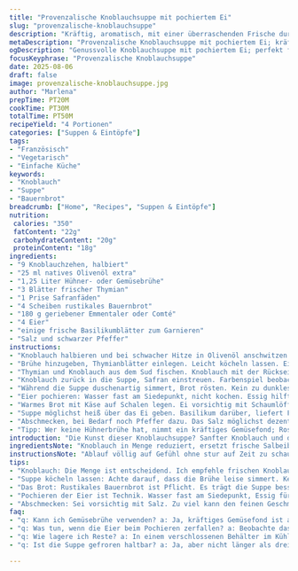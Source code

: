 ```yaml
---
title: "Provenzalische Knoblauchsuppe mit pochiertem Ei"
slug: "provenzalische-knoblauchsuppe"
description: "Kräftig, aromatisch, mit einer überraschenden Frische durch Basilikum. Knoblauch wird sanft in Olivenöl geschmort, dann verschmelzen Hühnerbrühe, Safran und Thymian zu einer duftenden Basis. Bauernbrot bekommt durch geschmolzenen Käse eine herzhafte Kruste. Mit pochiertem Ei krönt das Gericht das rustikale Herzig-Warme. Kleine Anpassungen an Kräutern und Käse sorgen für Variabilität. Perfekte Balance zwischen Tiefgang und Leichtigkeit, eingerahmt in einfache, aber effektive Methoden."
metaDescription: "Provenzalische Knoblauchsuppe mit pochiertem Ei; kräftig und aromatisch – ein Wintertraum mit frischen Kräutern und herzhafter Zugabe."
ogDescription: "Genussvolle Knoblauchsuppe mit pochiertem Ei; perfekt für kalte Tage. Ein einfaches, warmes Rezept mit einem Hauch von Provence."
focusKeyphrase: "Provenzalische Knoblauchsuppe"
date: 2025-08-06
draft: false
image: provenzalische-knoblauchsuppe.jpg
author: "Marlena"
prepTime: PT20M
cookTime: PT30M
totalTime: PT50M
recipeYield: "4 Portionen"
categories: ["Suppen & Eintöpfe"]
tags:
- "Französisch"
- "Vegetarisch"
- "Einfache Küche"
keywords:
- "Knoblauch"
- "Suppe"
- "Bauernbrot"
breadcrumb: ["Home", "Recipes", "Suppen & Eintöpfe"]
nutrition: 
 calories: "350"
 fatContent: "22g"
 carbohydrateContent: "20g"
 proteinContent: "18g"
ingredients:
- "9 Knoblauchzehen, halbiert"
- "25 ml natives Olivenöl extra"
- "1,25 Liter Hühner- oder Gemüsebrühe"
- "3 Blätter frischer Thymian"
- "1 Prise Safranfäden"
- "4 Scheiben rustikales Bauernbrot"
- "180 g geriebener Emmentaler oder Comté"
- "4 Eier"
- "einige frische Basilikumblätter zum Garnieren"
- "Salz und schwarzer Pfeffer"
instructions:
- "Knoblauch halbieren und bei schwacher Hitze in Olivenöl anschwitzen. Zeit lassen, bis er goldgelb wird und das Öl nach Knoblauch duftet. Nicht zu heiß, sonst wird er bitter."
- "Brühe hinzugeben, Thymianblätter einlegen. Leicht köcheln lassen. Ein blubberndes, aber kein heftiges Sprudeln. Etwa 20 Minuten, bis die Aromen klar sind."
- "Thymian und Knoblauch aus dem Sud fischen. Knoblauch mit der Rückseite eines Löffels zerdrücken – soll eine sämige Cremigkeit vermitteln, nicht puriert."
- "Knoblauch zurück in die Suppe, Safran einstreuen. Farbenspiel beobachten – entfaltet sich langsam, goldene Schimmer durchziehen die Brühe."
- "Während die Suppe duschenartig simmert, Brot rösten. Kein zu dunkles Toasten, sondern eher knackig mit festem Biss. Darauf Käse verteilen, leicht anschmelzen."
- "Eier pochieren: Wasser fast am Siedepunkt, nicht kochen. Essig hilft dem Eiweiß, Form zu halten. Frischheit der Eier entscheidet über perfekte Konsistenz. Vier Minuten für noch flüssiges Eigelb."
- "Warmes Brot mit Käse auf Schalen legen. Ei vorsichtig mit Schaumlöffel abtropfen, auf das Käsebett setzen."
- "Suppe möglichst heiß über das Ei geben. Basilikum darüber, liefert Frische und bringt Farbe."
- "Abschmecken, bei Bedarf noch Pfeffer dazu. Das Salz möglichst dezent, Brühe bringt viel mit."
- "Tipp: Wer keine Hühnerbrühe hat, nimmt ein kräftiges Gemüsefond; Rosmarin statt Thymian kann experimentell spannend sein. Emmentaler mit Gruyère mischen gibt Ausgewogenheit. Pochiertes Ei ersetzt im Notfall ein weich gekochtes, falls es beim Pochieren scheitert."
introduction: "Die Kunst dieser Knoblauchsuppe? Sanfter Knoblauch und die Kombination mit frischen Kräutern. Längeres Schmoren statt scharfes Anbraten. Safran sorgt für Farbe und feine Note. Das Brot, das den Käse trägt, wird zu einem kleinen Gebäck mit Biss. Das pochierte Ei obenauf bringt Cremigkeit ohne schweren Rahm. Ich habe experimentiert: Thymian macht es leichter als Salbei, und weniger Knoblauch verleiht der Suppe mehr Zurückhaltung, je nach Tageslaune. Wer einmal frische Eier verpatzt hat, lernt hier eine Technik, die egal wie – meist gelingt. Vorsicht mit der Temperatur, lieber öfter gegenchecken. Frische Kräuter zum Schluss geben den finalen Kick. Es lohnt sich."
ingredientsNote: "Knoblauch in Menge reduziert, ersetzt frische Salbeiblätter durch Thymian, brachte Basilikum als frische Ergänzung rein. Statt Gruyère Emmentaler oder Comté verwendet, auch mal gemischt. Brühe halb Huhn, halb Gemüsefonds gemischt, für mehr Tiefe ohne zu mächtig zu sein. Hübsch, wenn Suppe nicht nur durch rotes/gelbes Safran leuchtet, sondern durch grüne Kräuter. Brot typisch, dick geschnitten und rustikal – frittierte Baguettescheiben als Alternative möglich. Beim Öl gilt: aufs Essen achten, nicht auf Etiketten. Eier möglichst Bio oder vom Bauern nebenan, frische merken am schwereren Abdunkeln beim Pochieren. Diese Mischung aus Zutaten macht die Suppe variabel und sicher im Ergebnis."
instructionsNote: "Ablauf völlig auf Gefühl ohne stur auf Zeit zu schauen. Knoblauch dauert länger als man denkt, die Farbe entscheide ich mit den Augen. Sahne oder Butter verzichte ich bewusst, um den Knoblauchgeschmack nicht zu erdrücken. Brühe simmern, Kontrolle ob sie leise Blasen wirft, keine aufwendigen Kochphasen. Säure durch den Essig beim pochieren mit Augenmaß einsetzen, zu viel sauer schmeckt durch. Eier behutsam in den Topf gleiten lassen, nicht hineinwerfen. Auf Risse prüfen, an der Oberfläche beobachten, wenn das Eiweiß schwankt – Idealzeit. Suppe über Ei gießen sollte sachte sein, damit das Eigelb nicht zerläuft. Kräuter nur kurz vor dem Servieren, damit die Aromen frisch bleiben. Mein Tipp: Suppe erwärmen vor dem Servieren nicht mehr kochen, sonst verdunstet zu viel Aroma. Timing aufeinander abstimmen: Eier als letztes, Brot und Käse bereitstellen, dann Suppe heiß halten."
tips:
- "Knoblauch: Die Menge ist entscheidend. Ich empfehle frischen Knoblauch. Der Geschmack ist nicht vergleichbar. Mischungen mit frischem Thymian machen das Geschmackserlebnis leichter. Achte darauf, ihn langsam zu garen. Die Hitze sollte niedrig sein. Geduld bringt süßeren Geschmack."
- "Suppe köcheln lassen: Achte darauf, dass die Brühe leise simmert. Keine heftigen Blasen, sonst verflacht der Geschmack. Das Aroma entfaltet sich erst bei langsamen Kochprozessen. Ich habe oft das Gefühl, dass die Suppe beim Vermeiden von Hektik besser gelingt. Die Zeit ist hier nicht das Wichtigste."
- "Das Brot: Rustikales Bauernbrot ist Pflicht. Es trägt die Suppe besser als Toastbrot. Dicke Scheiben rösten, aber nicht zu dunkel, sonst wird's zäh. Dies ist das Fundament. Käse obendrauf danach: Ich benutze gerne Emmentaler; er bringt nussige Aromen mit. Alternativ Gruyère für mehr Würze."
- "Pochieren der Eier ist Technik. Wasser fast am Siedepunkt, Essig fürs Eiweiß hilft. Frag dich, ob du es geschafft hast; Frische ist entscheidend. Denn wenn die Eier wässrig sind, gibt’s Probleme. Ich gehe auf das Timing mit den Eiern; 4 Minuten für flüssiges Eigelb sind perfekt."
- "Abschmecken: Sei vorsichtig mit Salz. Zu viel kann den feinen Geschmack der Brühe überdecken. Ich integriere die Kräuter erst kurz vor dem Servieren. Frische energetisiert die Suppe. Und schau, grad die Konsistenz vom Knoblauch, nicht zu pürieren – zerdrückte Stücke geben mehr Geschmack."
faq:
- "q: Kann ich Gemüsebrühe verwenden? a: Ja, kräftiges Gemüsefond ist auch gut. Macht die Suppe leichter. Ach, dann kommst du nicht an Hühnerbrühe vorbei. Viel Geschmack ist wichtig, experimentiere einfach."
- "q: Was tun, wenn die Eier beim Pochieren zerfallen? a: Beobachte das Wasser; es sollte heiß, aber nicht kochend sein. Essig hinzuzufügen ist wichtig. Aus frischen Eiern gelingen die besten Ergebnisse. Alternativ weich gekochte Eier nutzen als Backup."
- "q: Wie lagere ich Reste? a: In einem verschlossenen Behälter im Kühlschrank. Du kannst die Suppe bis zu drei Tage aufbewahren. Bei Bedarf einfach wieder erhitzen, aber keine hohe Hitze, sonst verlieren die Aromen. Alternativen sind schwer zu finden."
- "q: Ist die Suppe gefroren haltbar? a: Ja, aber nicht länger als drei Monate. Achte darauf, dass die Zutaten frisch sind. Portioniere in Behälter. Langsam auftauen, dann aufwärmen und nochmals abschmecken. Sie könnte an Frische verlieren, falls zu lange gelagert."

---
```

